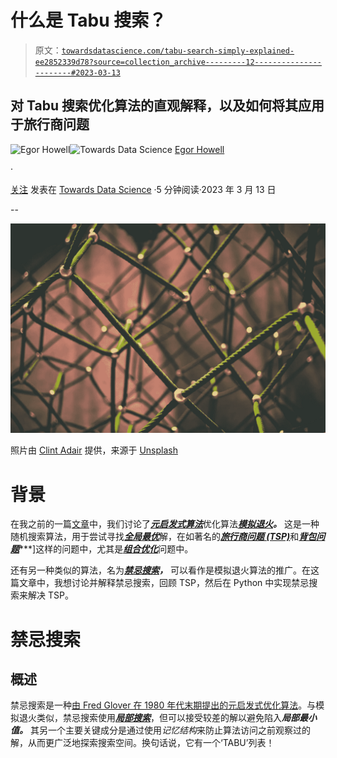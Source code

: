 # 什么是 Tabu 搜索？

> 原文：[`towardsdatascience.com/tabu-search-simply-explained-ee2852339d78?source=collection_archive---------12-----------------------#2023-03-13`](https://towardsdatascience.com/tabu-search-simply-explained-ee2852339d78?source=collection_archive---------12-----------------------#2023-03-13)

## 对 Tabu 搜索优化算法的直观解释，以及如何将其应用于旅行商问题

[](https://medium.com/@egorhowell?source=post_page-----ee2852339d78--------------------------------)![Egor Howell](https://medium.com/@egorhowell?source=post_page-----ee2852339d78--------------------------------)[](https://towardsdatascience.com/?source=post_page-----ee2852339d78--------------------------------)![Towards Data Science](https://towardsdatascience.com/?source=post_page-----ee2852339d78--------------------------------) [Egor Howell](https://medium.com/@egorhowell?source=post_page-----ee2852339d78--------------------------------)

·

[关注](https://medium.com/m/signin?actionUrl=https%3A%2F%2Fmedium.com%2F_%2Fsubscribe%2Fuser%2F1cac491223b2&operation=register&redirect=https%3A%2F%2Ftowardsdatascience.com%2Ftabu-search-simply-explained-ee2852339d78&user=Egor+Howell&userId=1cac491223b2&source=post_page-1cac491223b2----ee2852339d78---------------------post_header-----------) 发表在 [Towards Data Science](https://towardsdatascience.com/?source=post_page-----ee2852339d78--------------------------------) ·5 分钟阅读·2023 年 3 月 13 日[](https://medium.com/m/signin?actionUrl=https%3A%2F%2Fmedium.com%2F_%2Fvote%2Ftowards-data-science%2Fee2852339d78&operation=register&redirect=https%3A%2F%2Ftowardsdatascience.com%2Ftabu-search-simply-explained-ee2852339d78&user=Egor+Howell&userId=1cac491223b2&source=-----ee2852339d78---------------------clap_footer-----------)

--

[](https://medium.com/m/signin?actionUrl=https%3A%2F%2Fmedium.com%2F_%2Fbookmark%2Fp%2Fee2852339d78&operation=register&redirect=https%3A%2F%2Ftowardsdatascience.com%2Ftabu-search-simply-explained-ee2852339d78&source=-----ee2852339d78---------------------bookmark_footer-----------)![](img/6d13a379bededdf19a70772ac5ff5521.png)

照片由 [Clint Adair](https://unsplash.com/@clintadair?utm_source=medium&utm_medium=referral) 提供，来源于 [Unsplash](https://unsplash.com/?utm_source=medium&utm_medium=referral)

# 背景

在我之前的一篇[文章](https://medium.com/towards-data-science/how-to-solve-travelling-salesman-problem-with-simulated-annealing-c248447a8bcd)中，我们讨论了[***元启发式算法***](https://en.wikipedia.org/wiki/Metaheuristic)优化算法[***模拟退火***](https://medium.com/towards-data-science/how-to-solve-travelling-salesman-problem-with-simulated-annealing-c248447a8bcd)***。*** 这是一种随机搜索算法，用于尝试寻找[***全局最优***](https://en.wikipedia.org/wiki/Maximum_and_minimum)解，在如著名的[***旅行商问题 (TSP)***](https://en.wikipedia.org/wiki/Travelling_salesman_problem)和[***背包问题***](https://en.wikipedia.org/wiki/Knapsack_problem)***]这样的问题中，尤其是[***组合优化***](https://en.wikipedia.org/wiki/Combinatorial_optimization)问题中。

还有另一种类似的算法，名为[***禁忌搜索***](https://en.wikipedia.org/wiki/Tabu_search)***，*** 可以看作是模拟退火算法的推广。在这篇文章中，我想讨论并解释禁忌搜索，回顾 TSP，然后在 Python 中实现禁忌搜索来解决 TSP。

# 禁忌搜索

## 概述

禁忌搜索是一种[由 Fred Glover 在 1980 年代末期提出的元启发式优化算法](https://www.sciencedirect.com/science/article/abs/pii/0305054886900481?via%3Dihub=)。与模拟退火类似，禁忌搜索使用[***局部搜索***](https://en.wikipedia.org/wiki/Local_search_%28optimization%29)，但可以接受较差的解以避免陷入***局部最小值。*** 其另一个主要关键成分是通过使用*记忆结构*来防止算法访问之前观察过的解，从而更广泛地探索搜索空间。换句话说，它有一个‘TABU’列表！
